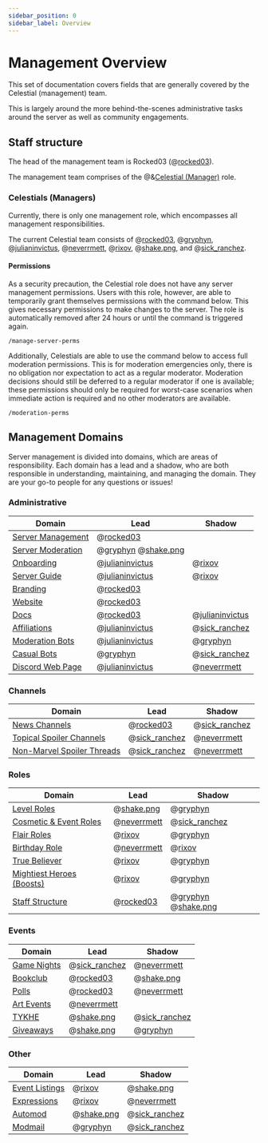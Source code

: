 ```yaml
---
sidebar_position: 0
sidebar_label: Overview
---
```


# Management Overview

This set of documentation covers fields that are generally covered by the Celestial (management) team.

This is largely around the more behind-the-scenes administrative tasks around the server as well as community engagements.

## Staff structure

The head of the management team is Rocked03 (@[rocked03](204778476102877187)).

The management team comprises of the @&[Celestial (Manager)](0) role.

### Celestials (Managers)

Currently, there is only one management role, which encompasses all management responsibilities.

The current Celestial team consists of @[rocked03](204778476102877187), @[gryphyn](425133411837935628), @[julianinvictus](621018366655725570), @[neverrmett](734640971232444486), @[rixov](1289511684058120193), @[shake.png](1034384071415050300), and @[sick_ranchez](947853707331121282).

#### Permissions

As a security precaution, the Celestial role does not have any server management permissions. Users with this role, however, are able to temporarily grant themselves permissions with the command below. This gives necessary permissions to make changes to the server. The role is automatically removed after 24 hours or until the command is triggered again.

```
/manage-server-perms
```

Additionally, Celestials are able to use the command below to access full moderation permissions. This is for moderation emergencies only, there is no obligation nor expectation to act as a regular moderator. Moderation decisions should still be deferred to a regular moderator if one is available; these permissions should only be required for worst-case scenarios when immediate action is required and no other moderators are available.

```
/moderation-perms
```

## Management Domains

Server management is divided into domains, which are areas of responsibility. Each domain has a lead and a shadow, who are both responsible in understanding, maintaining, and managing the domain. They are your go-to people for any questions or issues!

### Administrative

| Domain                                          | Lead                                                             | Shadow                                |
| ----------------------------------------------- | ---------------------------------------------------------------- | ------------------------------------- |
| [Server Management](#)                          | @[rocked03](204778476102877187)                                  |                                       |
| [Server Moderation](../moderation)              | @[gryphyn](425133411837935628) @[shake.png](1034384071415050300) |                                       |
| [Onboarding](./onboarding)                      | @[julianinvictus](621018366655725570)                            | @[rixov](1289511684058120193)         |
| [Server Guide](./server-layout/server-guide)    | @[julianinvictus](621018366655725570)                            | @[rixov](1289511684058120193)         |
| [Branding](./branding/graphic-design)           | @[rocked03](204778476102877187)                                  |                                       |
| [Website](./branding/website)                   | @[rocked03](204778476102877187)                                  |                                       |
| [Docs](./contribute)                            | @[rocked03](204778476102877187)                                  | @[julianinvictus](621018366655725570) |
| [Affiliations](./affiliations)                  | @[julianinvictus](621018366655725570)                            | @[sick_ranchez](947853707331121282)   |
| [Moderation Bots](/category/bots)               | @[julianinvictus](621018366655725570)                            | @[gryphyn](425133411837935628)        |
| [Casual Bots](/category/bots-1)                 | @[gryphyn](425133411837935628)                                   | @[sick_ranchez](947853707331121282)   |
| [Discord Web Page](./branding/discord-web-page) | @[julianinvictus](621018366655725570)                            | @[neverrmett](734640971232444486)     |

### Channels

| Domain                                                                                         | Lead                                | Shadow                              |
| ---------------------------------------------------------------------------------------------- | ----------------------------------- | ----------------------------------- |
| [News Channels](./server-layout/channels/info-channels#news-channels)                          | @[rocked03](204778476102877187)     | @[sick_ranchez](947853707331121282) |
| [Topical Spoiler Channels](./server-layout/channels/spoiler-channels#topical-spoiler-channels) | @[sick_ranchez](947853707331121282) | @[neverrmett](734640971232444486)   |
| [Non-Marvel Spoiler Threads](./server-layout/channels/spoiler-channels#non-marvel-spoilers)    | @[sick_ranchez](947853707331121282) | @[neverrmett](734640971232444486)   |

### Roles

| Domain                                                                             | Lead                              | Shadow                                                           |
| ---------------------------------------------------------------------------------- | --------------------------------- | ---------------------------------------------------------------- |
| [Level Roles](./server-layout/roles/activity-roles#level-roles)                    | @[shake.png](1034384071415050300) | @[gryphyn](425133411837935628)                                   |
| [Cosmetic & Event Roles](./server-layout/roles/aesthetic-roles#event-roles)        | @[neverrmett](734640971232444486) | @[sick_ranchez](947853707331121282)                              |
| [Flair Roles](./server-layout/roles/aesthetic-roles#flair-roles)                   | @[rixov](1289511684058120193)     | @[gryphyn](425133411837935628)                                   |
| [Birthday Role](./server-layout/roles/aesthetic-roles#birthday-role)               | @[neverrmett](734640971232444486) | @[rixov](1289511684058120193)                                    |
| [True Believer](./server-layout/roles/activity-roles#true-believer)                | @[rixov](1289511684058120193)     | @[gryphyn](425133411837935628)                                   |
| [Mightiest Heroes (Boosts)](./server-layout/roles/activity-roles#mightiest-heroes) | @[rixov](1289511684058120193)     | @[gryphyn](425133411837935628)                                   |
| [Staff Structure](./server-layout/roles/staff-roles)                               | @[rocked03](204778476102877187)   | @[gryphyn](425133411837935628) @[shake.png](1034384071415050300) |

### Events

| Domain                              | Lead                                | Shadow                              |
| ----------------------------------- | ----------------------------------- | ----------------------------------- |
| [Game Nights](./events/game-nights) | @[sick_ranchez](947853707331121282) | @[neverrmett](734640971232444486)   |
| [Bookclub](./events/bookclub)       | @[rocked03](204778476102877187)     | @[shake.png](1034384071415050300)   |
| [Polls](./events/polls)             | @[rocked03](204778476102877187)     | @[neverrmett](734640971232444486)   |
| [Art Events](./events/art-events)   | @[neverrmett](734640971232444486)   |                                     |
| [TYKHE](./events/tykhe)             | @[shake.png](1034384071415050300)   | @[sick_ranchez](947853707331121282) |
| [Giveaways](./events/giveaways)     | @[shake.png](1034384071415050300)   | @[gryphyn](425133411837935628)      |

### Other

| Domain                                     | Lead                              | Shadow                              |
| ------------------------------------------ | --------------------------------- | ----------------------------------- |
| [Event Listings](./server-layout/events)   | @[rixov](1289511684058120193)     | @[shake.png](1034384071415050300)   |
| [Expressions](./server-layout/expressions) | @[rixov](1289511684058120193)     | @[neverrmett](734640971232444486)   |
| [Automod](../moderation/automod)           | @[shake.png](1034384071415050300) | @[sick_ranchez](947853707331121282) |
| [Modmail](../moderation/modmail)           | @[gryphyn](425133411837935628)    | @[sick_ranchez](947853707331121282) |
